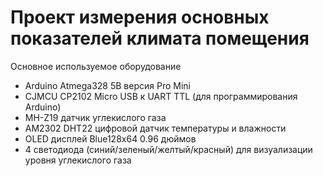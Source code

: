 # Проект измерения основных показателей климата помещения

Основное используемое оборудование

- Arduino Atmega328 5В версия Pro Mini  
- CJMCU CP2102 Micro USB к UART TTL (для программирования Arduino)
- MH-Z19 датчик углекислого газа
- AM2302 DHT22 цифровой датчик температуры и влажности
- OLED дисплей Blue128x64 0.96 дюймов
- 4 светодиода (синий/зеленый/желтый/красный) для визуализации уровня углекислого газа
